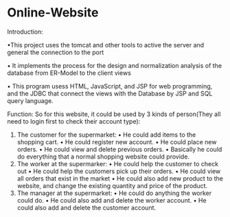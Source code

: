 # Online-Website
Introduction:

•This project uses the tomcat and other tools to active the server and general the connection to the port

• It implements the process for the design and normalization analysis of the database from ER-Model to the client views

• This program usess HTML, JavaScript, and JSP for web programming, and the JDBC that connect the views with the Database by JSP and SQL query language.


Function:
So for this website, it could be used by 3 kinds of person(They all need to login first to check their account type):

1. The customer for the supermarket:
    • He could add items to the shopping cart.
    • He could register new account.
    • He could place new orders.
    • He could view and delete previous orders.
    • Basically he could do everything that a normal shopping website could provide. 
2. The worker at the supermarker:
    • He could help the customer to check out
    • He could help the customers pick up their orders.
    • He could view all orders that exist in the market
    • He could also add new product to the website, and change the existing quantity and price of the product.
3. The manager at the supermarket:
    • He could do anything the worker could do.
    • He could also add and delete the worker account.
    • He could also add and delete the customer account.
    

